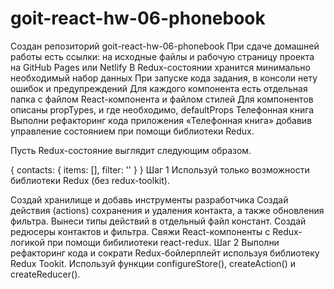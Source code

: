 # goit-react-hw-06-phonebook
Создан репозиторий goit-react-hw-06-phonebook
При сдаче домашней работы есть ссылки: на исходные файлы и рабочую страницу проекта на GitHub Pages или Netlify
В Redux-состоянии хранится минимально необходимый набор данных
При запуске кода задания, в консоли нету ошибок и предупреждений
Для каждого компонента есть отдельная папка с файлом React-компонента и файлом стилей
Для компонентов описаны propTypes, и где необходимо, defaultProps
Телефонная книга
Выполни рефакторинг кода приложения «Телефонная книга» добавив управление состоянием при помощи библиотеки Redux.

Пусть Redux-состояние выглядит следующим образом.

{
  contacts: {
    items: [],
    filter: ''
  }
}
Шаг 1
Используй только возможности библиотеки Redux (без redux-toolkit).

Создай хранилище и добавь инструменты разработчика
Создай действия (actions) сохранения и удаления контакта, а также обновления фильтра.
Вынеси типы действий в отдельный файл констант.
Создай редюсеры контактов и фильтра.
Свяжи React-компоненты с Redux-логикой при помощи бибилиотеки react-redux.
Шаг 2
Выполни рефакторинг кода и сократи Redux-бойлерплейт используя библиотеку Redux Tookit. Используй функции configureStore(), createAction() и createReducer().